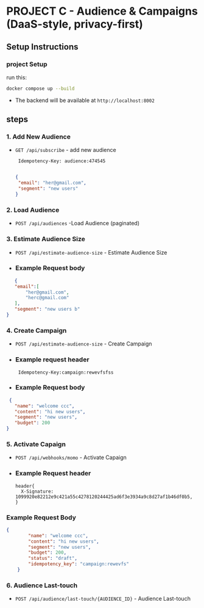 
# PROJECT C - Audience & Campaigns (DaaS-style, privacy-first)

## Setup Instructions

### project Setup

run this:
   ```bash
   docker compose up --build
   ```

- The backend will be available at `http://localhost:8002`

  

## steps


### 1. Add New Audience
- `GET /api/subscribe` - add new audience
  
   ```text
    Idempotency-Key: audience:474545
      
   ```

   ```json
   {
    "email": "her@gmail.com",
    "segment": "new users"
  }
  ```
   

### 2. Load Audience
- `POST /api/audiences` -Load Audience (paginated)
  



### 3. Estimate Audience Size
- `POST /api/estimate-audience-size` - Estimate Audience Size

-   ### Example Request body

 ```json
    {
    "email":[
        "her@gmail.com",
        "herc@gmail.com"
    ],
    "segment": "new users b"
}
```

 

### 4. Create Campaign
- `POST /api/estimate-audience-size` - Create Campaign

- ### Example request header
  ```text
   Idempotency-Key:campaign:rewevfsfss
  ```


-   ### Example Request body

 ```json
  {
    "name": "welcome ccc",
    "content": "hi new users",
    "segment": "new users",
    "budget": 200
}
```



### 5. Activate Capaign
- `POST /api/webhooks/momo` - Activate Capaign

-  ### Example Request header

      ```text
     header{
        X-Signature: 1099920e82212e9c421a55c4278120244425ad6f3e3934a9c8d27af1b46df0b5,
      }
      
      ```


  ### Example Request Body

```json
{
        "name": "welcome ccc",
        "content": "hi new users",
        "segment": "new users",
        "budget": 200,
        "status": "draft",
        "idempotency_key": "campaign:rewevfs"
    }
```





### 6. Audience Last-touch
- `POST /api/audience/last-touch/{AUDIENCE_ID}` - Audience Last-touch












